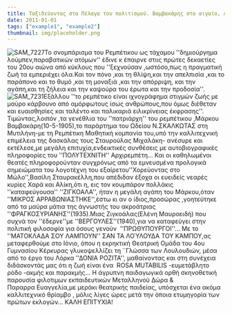 ```yaml
---
title: Ταξιδεύοντας στα Πέλαγα του πολιτισμού. Βαμβακάρης στο αιγαίο, Λόρκα στο Ιόνιο
date: 2011-01-01
tags: ["example1", "example2"]
thumbnail: img/placeholder.png
---
```

![SAM_7227](http://aeginalight.gr/wp-content/uploads/2014/05/SAM_7227.jpg)Το σνομπάρισμα του Ρεμπέτικου ως τάχαμου ''δημιούργημα λούμπεν,παραβατικών ατόμων'' έδινε κ έπαιρνε στιις πρώτες δεκαετίες του 20ου αιώνα από κύκλους που ''ξεχνούσαν ,ωστόσο,πως η πραγματική ζωή τα εμπεριέχει όλα.Και τον πόνο ,και τη θλίψη,και την απελπισία ,και το παράπονο και το θυμό ,και τη μοναξιά ,και την απόρριψη, και την αγάπη,και τη ζήλεια και την καψούρα του έρωτα και την προδοσία''. 
![SAM_7231](http://aeginalight.gr/wp-content/uploads/2014/05/SAM_7231.jpg)Εξάλλου ''το ρεμπέτικο είναι ιχνογράφημα στιγμών ζωής με μαύρο κάρβουνο από αμόρφωτους ίσως ανθρώπους,που όμως διέθεταν και ευαισθησίες και ταλέντο και παλικαριά ειλικρίνειας έκφρασης''. 
Τιμώντας,λοιπόν ,τα γενέθλια του ''πατριάρχη'' του ρεμπέτικου ,Μάρκου Βαμβακάρη(10-5-1905),το παράρτημα του Ωδείου Ν.ΣΚΑΛΚΩΤΑΣ στη Μυτιλήνη-με τη Ρεμπέτικη Μαθητική κομπανία του,υπό την καλλιτεχνική επιμέλεια της δασκάλας τους Σταυρούλας Μιχαλάκη- ανέσυρε και εκτέλεσε,με μεγάλη επιτυχία,ενδεικτικές συνθέσεις με αυτοβιογραφικές πληροφορίες του ''ΠΟΛΥΤΕΧΝΙΤΗ'' Αρχιρεμπέτη... 
Και οι καθηλωμένοι θεατές πληροφορούνταν συγχρόνως από τα εμνευσμένα προλογικά σημειώματα του λογοτέχνη του εξαίρετου''Χορεύοντας στο Μώλο'',Βασίλη Σταυρακέλλη,που απέδιδαν έξοχα οι ευειδείς νεαρές κυρίες Χαρά και Αλίκη,ότι η, εις τον κουμπάρον πολλάκις ''καταφεύγουσα'' ''ΖΙΓΚΟΑΛΑ'', ήταν η μεγάλη αγάπη του Μάρκου,όταν ''ΜΙΚΡΟΣ ΑΡΡΑΒΩΝΙΑΣΤΗΚΕ'',έστω κι αν ο ίδιος,προσώρας ,γοητεύτηκε από τα μαύρα μάτια της άγνωστής του ακροάτριας  ''ΦΡΑΓΚΟΣΥΡΙΑΝΗΣ''(1935).Μιας Ζιγκοάλας(Ελένη Μαυροειδή) που συχνά τον ''έδερνε''με ''ΒΕΡΓΟΥΛΕΣ''(1940),για να καταφεύγει στην πολιτική φιλοσοφία για όσους γενούν  ''ΠΡΩΘΥΠΟΥΡΓΟΙ''... 
Με το  ''ΜΑΤΟΚΛΑΔΑ ΣΟΥ ΛΑΜΠΟΥΝ'' ΣΑΝ ΤΑ ΛΟΎΛΟΥΔΑ ΤΟΥ ΚΆΜΠΟΥ,ας μεταφερθούμε στο Ιόνιο, όπου η εκρηκτική Θεατρική Ομάδα του 4ου Γυμνασίου Κέρκυρας γλυκοψελλίζει τη ΄΄Γλώσσα των Λουλουδιών, μέσα από το έργο του Λόρκα ''ΔΟΝΙΑ ΡΟΖΙΤΑ'', μαθαίνοντας και στη συνέχεια διδάσκοντάς μας ότι η ζωή είναι ένα  ROSA MUTABILIS -ευμετάβλητο ρόδο -ακμής και παρακμής... 
Η άγρυπνη παιδαγωγικά ορθή σκηνοθετική παρουσία φιλοτιμων εκπαιδευτικών Μεταλληνού Δώρα & Παραρρα Ευαγγελία,με μεράκι θεατρικής παιδείας, υπόσχεται ένα ακόμα καλλιτεχνικό θρίαμβο , μόλις λίγες ώρες μετά την όποια ετυμηγορία των πρώτων εκλογών... 
ΚΑΛΗ ΕΠΙΤΥΧΙΑ!

